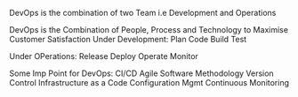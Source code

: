 DevOps is the combination of two Team i.e Development and Operations

DevOps is the Combination of People, Process and Technology to Maximise Customer Satisfaction 
Under Development: 
Plan
Code
Build
Test

Under OPerations:
Release
Deploy
Operate
Monitor

Some Imp Point for DevOps:
CI/CD
Agile Software Methodology
Version Control
Infrastructure as a Code
Configuration Mgmt
Continuous Monitoring

